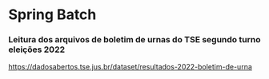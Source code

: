 # Spring Batch

### Leitura dos arquivos de boletim de urnas do TSE segundo turno eleições 2022

https://dadosabertos.tse.jus.br/dataset/resultados-2022-boletim-de-urna